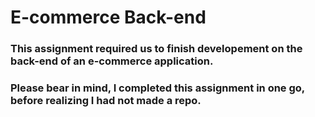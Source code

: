 # E-commerce Back-end

### This assignment required us to finish developement on the back-end of an e-commerce application.
### Please bear in mind, I completed this assignment in one go, before realizing I had not made a repo.
